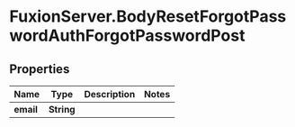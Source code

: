 # FuxionServer.BodyResetForgotPasswordAuthForgotPasswordPost

## Properties

Name | Type | Description | Notes
------------ | ------------- | ------------- | -------------
**email** | **String** |  | 


